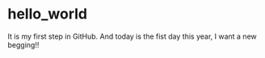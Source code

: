 # hello_world
It is my first step in GitHub.
And today is the fist day this year, I want a new begging!!
